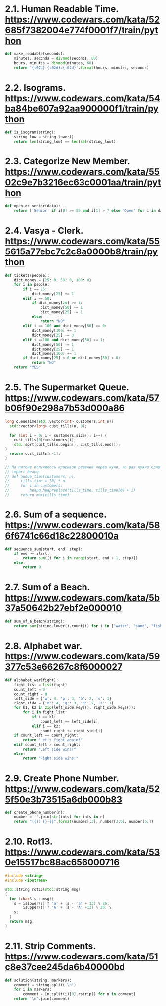 # 2.1. Human Readable Time. https://www.codewars.com/kata/52685f7382004e774f0001f7/train/python

```python
def make_readable(seconds):
    minutes, seconds = divmod(seconds, 60)
    hours, minutes = divmod(minutes, 60)
    return '{:02d}:{:02d}:{:02d}'.format(hours, minutes, seconds)
```

# 2.2. Isograms. https://www.codewars.com/kata/54ba84be607a92aa900000f1/train/python

```python
def is_isogram(string):
    string_low = string.lower()
    return len(string_low) == len(set(string_low))
```

# 2.3. Categorize New Member. https://www.codewars.com/kata/5502c9e7b3216ec63c0001aa/train/python

```python
def open_or_senior(data):
    return ['Senior' if i[0] >= 55 and i[1] > 7 else 'Open' for i in data]
```

# 2.4. Vasya - Clerk. https://www.codewars.com/kata/555615a77ebc7c2c8a0000b8/train/python

```python
def tickets(people):
    dict_money = {25: 0, 50: 0, 100: 0}
    for i in people:
        if i == 25:
            dict_money[25] += 1
        elif i == 50:
            if dict_money[25] >= 1:
                dict_money[50] += 1
                dict_money[25] -= 1
            else:
                return "NO"
        elif i == 100 and dict_money[50] == 0:
            dict_money[100] += 1
            dict_money[25] -= 3
        elif i ==100 and dict_money[50] >= 1:
            dict_money[50] -= 1
            dict_money[25] -= 1
            dict_money[100] += 1
        if dict_money[25] < 0 or dict_money[50] < 0:
            return "NO"
    return "YES"
```

# 2.5. The Supermarket Queue. https://www.codewars.com/kata/57b06f90e298a7b53d000a86

```c++
long queueTime(std::vector<int> customers,int n){
  std::vector<long> cust_tills(n, 0);
  
  for (int i = 0; i < customers.size(); i++) {
    cust_tills[0]+=customers[i];
    std::sort(cust_tills.begin(), cust_tills.end());
}
  return cust_tills[n-1];
}

// На питоне получилось красивое решение через кучи, но раз нужно одно решение, закину его в виде коммента
// import heapq
// def queue_time(customers, n):
//     tills_time = [0] * n
//     for i in customers:
//         heapq.heapreplace(tills_time, tills_time[0] + i)
//     return max(tills_time)
```

# 2.6. Sum of a sequence. https://www.codewars.com/kata/586f6741c66d18c22800010a

```python
def sequence_sum(start, end, step):
    if end >= start:
        return sum([i for i in range(start, end + 1, step)])
    else:
        return 0
```

# 2.7. Sum of a Beach. https://www.codewars.com/kata/5b37a50642b27ebf2e000010

```python
def sum_of_a_beach(string):
    return sum(string.lower().count(i) for i in ["water", "sand", "fish", "sun"])
```

# 2.8. Alphabet war. https://www.codewars.com/kata/59377c53e66267c8f6000027

```python
def alphabet_war(fight):
    fight_list = list(fight)
    count_left = 0
    count_right = 0
    left_side = {'w': 4, 'p': 3, 'b': 2, 's': 1}
    right_side = {'m': 4, 'q': 3, 'd': 2, 'z': 1}
    for k1, k2 in zip(left_side.keys(), right_side.keys()):
        for i in fight_list:
            if i == k1:
                count_left += left_side[i]
            elif i == k2:
                count_right += right_side[i]
    if count_left == count_right:
        return "Let's fight again!"
    elif count_left > count_right:
        return "Left side wins!"
    else:
        return "Right side wins!"
```

# 2.9. Create Phone Number. https://www.codewars.com/kata/525f50e3b73515a6db000b83

```python
def create_phone_number(n):
    number = ''.join(str(ints) for ints in n)
    return "({}) {}-{}".format(number[:3], number[3:6], number[6:])
```

# 2.10. Rot13. https://www.codewars.com/kata/530e15517bc88ac656000716

```c++
#include <string>
#include <iostream>

std::string rot13(std::string msg)
{
  for (char& s : msg){
    s = islower(s) ? 'a' + (s - 'a' + 13) % 26:
        isupper(s) ? 'A' + (s - 'A' +13) % 26: \
    s;
  }
  return msg;
}
```

# 2.11. Strip Comments. https://www.codewars.com/kata/51c8e37cee245da6b40000bd

```python
def solution(string, markers):
    comment = string.split('\n')
    for i in markers:
        comment = [n.split(i)[0].rstrip() for n in comment]
    return '\n'.join(comment)
```
